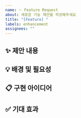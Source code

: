 ```yaml
---
name: ✨ Feature Request
about: 새로운 기능 제안을 작성해주세요
title: "[Feature] "
labels: enhancement
assignees: ""
---
```


## ✨ 제안 내용

<!-- 어떤 기능을 추가하고 싶은지 간단히 설명해주세요 -->

## 💡 배경 및 필요성

<!-- 이 기능이 왜 필요한지, 어떤 문제를 해결하는지 설명해주세요 -->

## 📋 구현 아이디어

<!-- 구현 방법이나 참고할 만한 자료가 있다면 공유해주세요 -->

## ✅ 기대 효과

<!-- 기능 도입 후 기대되는 효과를 설명해주세요 -->
